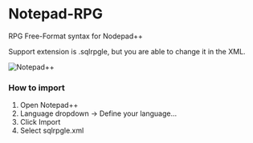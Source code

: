 # Notepad-RPG
RPG Free-Format syntax for Nodepad++

Support extension is .sqlrpgle, but you are able to change it in the XML.

![Notepad++](http://i.imgur.com/2XTBWDY.png)

### How to import

1. Open Notepad++
2. Language dropdown -> Define your language...
3. Click Import
4. Select sqlrpgle.xml
